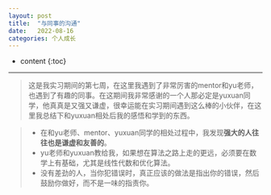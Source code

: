 ```yaml
---
layout: post
title:  "与同事的沟通"
date:   2022-08-16
categories: 个人成长
---
```

* content
{:toc}

---

> 这是我实习期间的第七周，在这里我遇到了非常厉害的mentor和yu老师，也遇到了有趣的同事。在这期间我非常感谢的一个人那必定是yuxuan同学，他真真是又强又谦虚，很幸运能在实习期间遇到这么棒的小伙伴，在这里我总结下和yuxuan相处后我的感悟和学到的东西。

>* 在和yu老师、mentor、yuxuan同学的相处过程中，我发现**强大的人往往也是谦虚和友善的**。
>* yu老师和yuxuan教给我，如果想在算法之路上走的更远，必须要在数学上有基础，尤其是线性代数和优化算法。
>* 没有差劲的人，当你犯错误时，真正应该的做法是指出你的错误，然后鼓励你做好，而不是一味的指责你。
